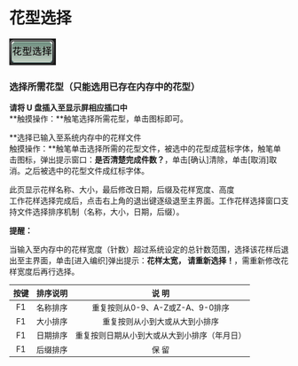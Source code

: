 # 花型选择

![](../.gitbook/assets/b3%20%281%29.PNG)

### 选择所需花型（只能选用已存在内存中的花型）

**请将 U 盘插入至显示屏相应插口中**   
**触摸操作：**触笔选择所需花型，单击图标即可。

**选择已输入至系统内存中的花样文件   
触摸操作：**触笔单击选择所需的花型文件，被选中的花型成蓝标字体，触笔单击图标，弹出提示窗口：**是否清楚完成件数？**，单击\[确认\]清除，单击\[取消\]取消。之后被选中的花型文件成红标字体。

此页显示花样名称、大小，最后修改日期，后缀及花样宽度、高度  
工作花样选择完成后，点击右上角的退出键逐级退至主界面。工作花样选择窗口支持文件选择排序机制（名称，大小，日期，后缀）。

**提醒：**

当输入至内存中的花样宽度（针数）超过系统设定的总针数范围，选择该花样后退出至主界面，单击\[进入编织\]弹出提示：**花样太宽， 请重新选择！**，需重新修改花样宽度后再行选择。

| **按键** | **排序说明** | **说  明** |
| :---: | :---: | :---: |
| F1  | 名称排序 | 重复按则从0-9、A-Z或Z-A、9-0排序 |
| F1  | 大小排序 | 重复按则从小到大或从大到小排序 |
| F1  | 日期排序 | 重复按则日期从小到大或从大到小排序（年月日） |
| F1  | 后缀排序 | 保  留 |

